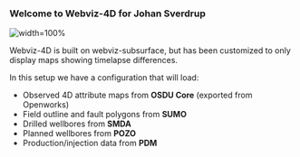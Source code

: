 ### Welcome to Webviz-4D for Johan Sverdrup
![width=100%](./image.jpg "Johan Sverdrup")

Webviz-4D is built on webviz-subsurface, but has been customized to only display maps showing timelapse differences.

In this setup we have a configuration that will load:

* Observed 4D attribute maps from **OSDU Core** (exported from Openworks)
* Field outline and fault polygons from **SUMO**
* Drilled wellbores from **SMDA**
* Planned wellbores from **POZO**
* Production/injection data from **PDM**
